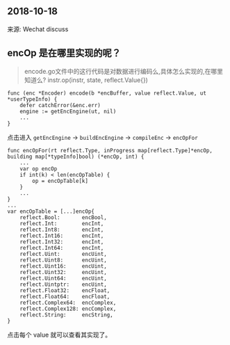 ## 2018-10-18

来源: Wechat discuss

## encOp 是在哪里实现的呢？

>encode.go文件中的这行代码是对数据进行编码么,具体怎么实现的,在哪里知道么?
instr.op(instr, state, reflect.Value{})

```golang
func (enc *Encoder) encode(b *encBuffer, value reflect.Value, ut *userTypeInfo) {
	defer catchError(&enc.err)
	engine := getEncEngine(ut, nil)
	...
}
```

点击进入 `getEncEngine` -> `buildEncEngine` -> `compileEnc` -> `encOpFor`

```golang
func encOpFor(rt reflect.Type, inProgress map[reflect.Type]*encOp, building map[*typeInfo]bool) (*encOp, int) {
	...
	var op encOp
	if int(k) < len(encOpTable) {
		op = encOpTable[k]
	}
	...
}
...
var encOpTable = [...]encOp{
	reflect.Bool:       encBool,
	reflect.Int:        encInt,
	reflect.Int8:       encInt,
	reflect.Int16:      encInt,
	reflect.Int32:      encInt,
	reflect.Int64:      encInt,
	reflect.Uint:       encUint,
	reflect.Uint8:      encUint,
	reflect.Uint16:     encUint,
	reflect.Uint32:     encUint,
	reflect.Uint64:     encUint,
	reflect.Uintptr:    encUint,
	reflect.Float32:    encFloat,
	reflect.Float64:    encFloat,
	reflect.Complex64:  encComplex,
	reflect.Complex128: encComplex,
	reflect.String:     encString,
}
```

点击每个 value 就可以查看其实现了。
